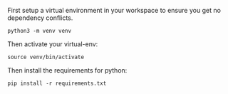 First setup a virtual environment in your workspace to ensure you get no dependency conflicts.

```
python3 -m venv venv
```

Then activate your virtual-env:

```
source venv/bin/activate
```

Then install the requirements for python:

```
pip install -r requirements.txt
```

